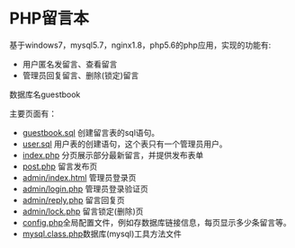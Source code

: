 # PHP留言本 #
基于windows7，mysql5.7，nginx1.8，php5.6的php应用，实现的功能有:

- 用户匿名发留言、查看留言
- 管理员回复留言、删除(锁定)留言

数据库名guestbook

主要页面有：

- [guestbook.sql](https://github.com/Memory9527/project/blob/master/%E7%95%99%E8%A8%80%E6%9C%AC/guestbook.sql) 创建留言表的sql语句。
- [user.sql](https://github.com/Memory9527/project/blob/master/%E7%95%99%E8%A8%80%E6%9C%AC/user.sql) 用户表的创建语句，这个表只有一个管理员用户。
- [index.php](https://github.com/Memory9527/project/blob/master/guestbook/index.php) 分页展示部分最新留言，并提供发布表单
- [post.php]() 留言发布页
- [admin/index.html](https://github.com/Memory9527/project/blob/master/guestbook/admin/index.html) 管理员登录页
- [admin/login.php](https://github.com/Memory9527/project/blob/master/guestbook/admin/login.php) 管理员登录验证页
- [admin/reply.php](https://github.com/Memory9527/project/blob/master/guestbook/admin/reply.php) 留言回复页
- [admin/lock.php](https://github.com/Memory9527/project/blob/master/guestbook/admin/lock.php) 留言锁定(删除)页
- [config.php](https://github.com/Memory9527/project/blob/master/guestbook/config.php)全局配置文件，例如存数据库链接信息，每页显示多少条留言等。
- [mysql.class.php](https://github.com/Memory9527/project/blob/master/guestbook/mysql.class.php)数据库(mysql)工具方法文件



